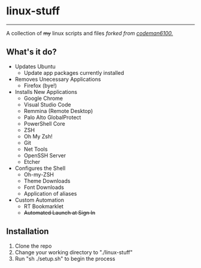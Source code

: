 # linux-stuff
---
A collection of ~~my~~ linux scripts and files _forked from [codeman6100.](https://github.com/codeman6100/linux-stuff)_

## What's it do?
* Updates Ubuntu
  * Update app packages currently installed
* Removes Unecessary Applications
  * Firefox (bye!)
* Installs New Applications
  * Google Chrome
  * Visual Studio Code
  * Remmina (Remote Desktop)
  * Palo Alto GlobalProtect
  * PowerShell Core
  * ZSH
  * Oh My Zsh!
  * Git
  * Net Tools
  * OpenSSH Server
  * Etcher
* Configures the Shell
  * Oh-my-ZSH
  * Theme Downloads
  * Font Downloads
  * Application of aliases
* Custom Automation
  * RT Bookmarklet
  * ~~Automated Launch at Sign In~~
## Installation
1. Clone the repo
2. Change your working directory to "./linux-stuff"
3. Run "sh ./setup.sh" to begin the process
